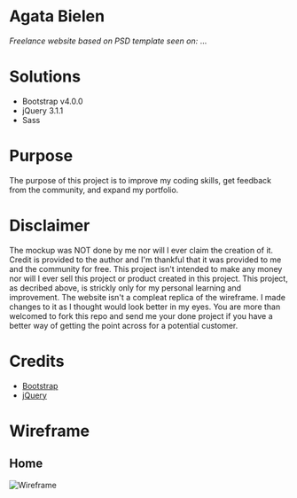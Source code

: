 # Agata Bielen
*Freelance website based on PSD template seen on:* ...

# Solutions
- Bootstrap v4.0.0
- jQuery 3.1.1
- Sass

# Purpose
The purpose of this project is to improve my coding skills, get feedback from the community, and expand my portfolio.

# Disclaimer
The mockup was NOT done by me nor will I ever claim the creation of it. Credit is provided to the author and I'm thankful that it was provided to me and the community for free. This project isn't intended to make any money nor will I ever sell this project or product created in this project. This project, as decribed above, is strickly only for my personal learning and improvement. The website isn't a compleat replica of the wireframe. I made changes to it as I thought would look better in my eyes. You are more than welcomed to fork this repo and send me your done project if you have a better way of getting the point across for a potential customer.

# Credits
* [Bootstrap](http://getbootstrap.com/)
* [jQuery](https://jquery.com/)

# Wireframe
## Home
![Wireframe](... "Wireframe")
